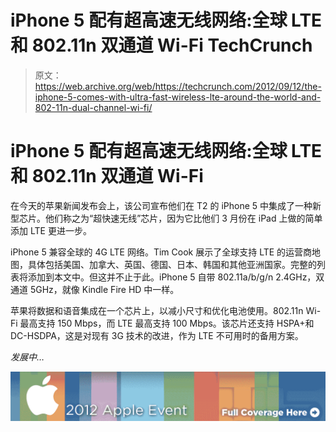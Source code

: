 # iPhone 5 配有超高速无线网络:全球 LTE 和 802.11n 双通道 Wi-Fi TechCrunch

> 原文：<https://web.archive.org/web/https://techcrunch.com/2012/09/12/the-iphone-5-comes-with-ultra-fast-wireless-lte-around-the-world-and-802-11n-dual-channel-wi-fi/>

# iPhone 5 配有超高速无线网络:全球 LTE 和 802.11n 双通道 Wi-Fi

在今天的苹果新闻发布会上，该公司宣布他们在 T2 的 iPhone 5 中集成了一种新型芯片。他们称之为“超快速无线”芯片，因为它比他们 3 月份在 iPad 上做的简单添加 LTE 更进一步。

iPhone 5 兼容全球的 4G LTE 网络。Tim Cook 展示了全球支持 LTE 的运营商地图，具体包括美国、加拿大、英国、德国、日本、韩国和其他亚洲国家。完整的列表将添加到本文中。但这并不止于此。iPhone 5 自带 802.11a/b/g/n 2.4GHz，双通道 5GHz，就像 Kindle Fire HD 中一样。

苹果将数据和语音集成在一个芯片上，以减小尺寸和优化电池使用。802.11n Wi-Fi 最高支持 150 Mbps，而 LTE 最高支持 100 Mbps。该芯片还支持 HSPA+和 DC-HSDPA，这是对现有 3G 技术的改进，作为 LTE 不可用时的备用方案。

*发展中…*

[![Full Coverage - 2012 Apple Event](img/9199e3298ad7613a99a61ac21c18416e.png "Full Coverage - 2012 Apple Event")](https://web.archive.org/web/20221206095952/http://www.beta.techcrunch.com/tag/iphone)